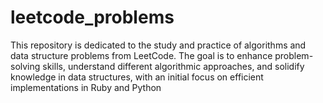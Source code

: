 # leetcode_problems
This repository is dedicated to the study and practice of algorithms and data structure problems from LeetCode. The goal is to enhance problem-solving skills, understand different algorithmic approaches, and solidify knowledge in data structures, with an initial focus on efficient implementations in Ruby and Python
